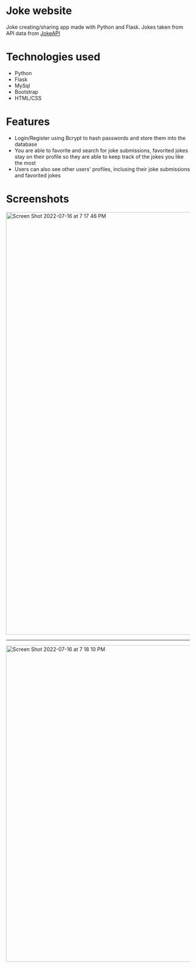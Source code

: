 # Joke website
Joke creating/sharing app made with Python and Flask. Jokes taken from API data from [JokeAPI](https://sv443.net/jokeapi/v2/)

# Technologies used
- Python 
- Flask
- MySql
- Bootstrap
- HTML/CSS

# Features
- Login/Register using Bcrypt to hash passwords and store them into the database
- You are able to favorite and search for joke submissions, favorited jokes stay on their profile so they are able to keep track of the jokes you like the most
- Users can also see other users' profiles, inclusing their joke submissions and favorited jokes



# Screenshots

<img width="1154" alt="Screen Shot 2022-07-16 at 7 17 46 PM" src="https://user-images.githubusercontent.com/99225907/179374992-c68549f5-e479-4ee9-93be-3afc8bb886c9.png">

----------------------------------------------------------------------------------------------------------------------------------------

<img width="864" alt="Screen Shot 2022-07-16 at 7 18 10 PM" src="https://user-images.githubusercontent.com/99225907/179375000-5254de63-2825-4e62-98aa-8aec33820099.png">
